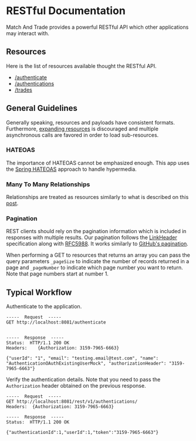 RESTful Documentation
=====================
Match And Trade provides a powerful RESTful API which other applications may interact with.

Resources
---------
Here is the list of resources available thought the RESTful API.

* [/authenticate][1]
* [/authentications][2]
* [/trades][3]

General Guidelines
------------------
Generally speaking, resources and payloads have consistent formats. Furthermore, [expanding resources][7] is discouraged and multiple asynchronous calls are favored in order to load sub-resources.
### HATEOAS
The importance of HATEOAS cannot be emphasized enough. This app uses the [Spring HATEOAS][8] approach to handle hypermedia.
### Many To Many Relationships
Relationships are treated as resources similarly to what is described on this [post][6].
### Pagination
REST clients should rely on the pagination information which is included in responses with multiple results. Our pagination follows the [LinkHeader][10] specification along with [RFC5988][11]. It works similarly to [GitHub's pagination][9].

When performing a GET to resources that returns an array you can pass the query parameters `_pageSize` to indicate the number of records returned in a page and `_pageNumber` to indicate which page number you want to return. Note that page numbers start at number 1.

Typical Workflow
----------------
Authenticate to the application.
```
-----  Request  -----
GET http://localhost:8081/authenticate


-----  Response  -----
Status:  HTTP/1.1 200 OK
Headers:	{Authorization: 3159-7965-6663}

{"userId": "1", "email": "testing.email@test.com", "name": "AuthenticationOAuthExistingUserMock", "authorizationHeader": "3159-7965-6663"}
```

Verify the authentication details. Note that you need to pass the `Authorization` header obtained on the previous response. 
```
-----  Request  -----
GET http://localhost:8081/rest/v1/authentications/
Headers:  {Authorization: 3159-7965-6663}

-----  Response  -----
Status:  HTTP/1.1 200 OK

{"authenticationId":1,"userId":1,"token":"3159-7965-6663"}
```



[1]: rest/authenticate.md
[2]: rest/authentications.md
[3]: rest/trades.md
[6]: https://rafaelsantosbra.wordpress.com/2016/10/18/many-to-many-relationships-for-rest-api-with-a-relationship-attribute/ "REST API Many to Many relationship"
[7]: http://venkat.io/posts/expanding-your-rest-api/ "REST API Expand Resources"
[8]: https://spring.io/understanding/HATEOAS "Spring HATEOAS"
[9]: https://developer.github.com/guides/traversing-with-pagination/ "GitHub Pagination"
[10]: https://www.w3.org/wiki/LinkHeader "LinkHeader Specification"
[11]: http://www.rfc-editor.org/rfc/rfc5988.txt "rfc5988"